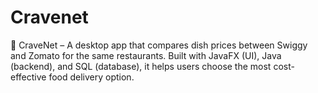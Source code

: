 # Cravenet
📱 CraveNet – A desktop app that compares dish prices between Swiggy and Zomato for the same restaurants. Built with JavaFX (UI), Java (backend), and SQL (database), it helps users choose the most cost-effective food delivery option.
